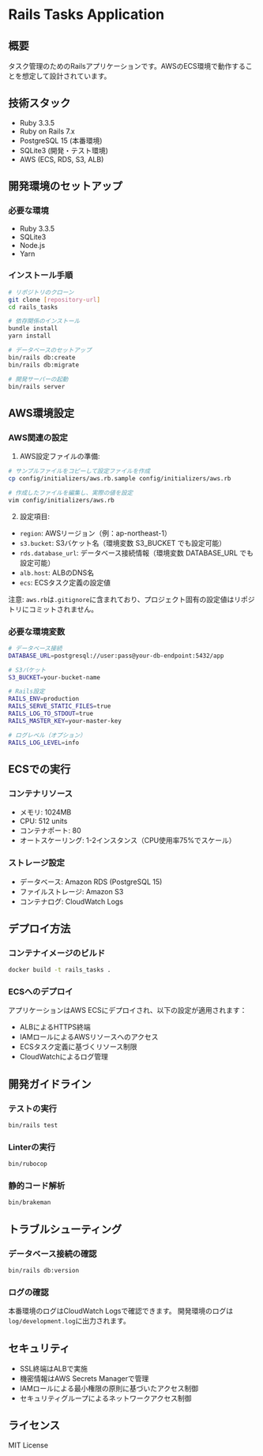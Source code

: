 # Rails Tasks Application

## 概要
タスク管理のためのRailsアプリケーションです。AWSのECS環境で動作することを想定して設計されています。

## 技術スタック
- Ruby 3.3.5
- Ruby on Rails 7.x
- PostgreSQL 15 (本番環境)
- SQLite3 (開発・テスト環境)
- AWS (ECS, RDS, S3, ALB)

## 開発環境のセットアップ

### 必要な環境
- Ruby 3.3.5
- SQLite3
- Node.js
- Yarn

### インストール手順
```bash
# リポジトリのクローン
git clone [repository-url]
cd rails_tasks

# 依存関係のインストール
bundle install
yarn install

# データベースのセットアップ
bin/rails db:create
bin/rails db:migrate

# 開発サーバーの起動
bin/rails server
```

## AWS環境設定

### AWS関連の設定

1. AWS設定ファイルの準備:
```bash
# サンプルファイルをコピーして設定ファイルを作成
cp config/initializers/aws.rb.sample config/initializers/aws.rb

# 作成したファイルを編集し、実際の値を設定
vim config/initializers/aws.rb
```

2. 設定項目:
- `region`: AWSリージョン（例：ap-northeast-1）
- `s3.bucket`: S3バケット名（環境変数 S3_BUCKET でも設定可能）
- `rds.database_url`: データベース接続情報（環境変数 DATABASE_URL でも設定可能）
- `alb.host`: ALBのDNS名
- `ecs`: ECSタスク定義の設定値

注意: `aws.rb`は`.gitignore`に含まれており、プロジェクト固有の設定値はリポジトリにコミットされません。

### 必要な環境変数
```bash
# データベース接続
DATABASE_URL=postgresql://user:pass@your-db-endpoint:5432/app

# S3バケット
S3_BUCKET=your-bucket-name

# Rails設定
RAILS_ENV=production
RAILS_SERVE_STATIC_FILES=true
RAILS_LOG_TO_STDOUT=true
RAILS_MASTER_KEY=your-master-key

# ログレベル（オプション）
RAILS_LOG_LEVEL=info
```

## ECSでの実行

### コンテナリソース
- メモリ: 1024MB
- CPU: 512 units
- コンテナポート: 80
- オートスケーリング: 1-2インスタンス（CPU使用率75%でスケール）

### ストレージ設定
- データベース: Amazon RDS (PostgreSQL 15)
- ファイルストレージ: Amazon S3
- コンテナログ: CloudWatch Logs

## デプロイ方法

### コンテナイメージのビルド
```bash
docker build -t rails_tasks .
```

### ECSへのデプロイ
アプリケーションはAWS ECSにデプロイされ、以下の設定が適用されます：
- ALBによるHTTPS終端
- IAMロールによるAWSリソースへのアクセス
- ECSタスク定義に基づくリソース制限
- CloudWatchによるログ管理

## 開発ガイドライン

### テストの実行
```bash
bin/rails test
```

### Linterの実行
```bash
bin/rubocop
```

### 静的コード解析
```bash
bin/brakeman
```

## トラブルシューティング

### データベース接続の確認
```bash
bin/rails db:version
```

### ログの確認
本番環境のログはCloudWatch Logsで確認できます。
開発環境のログは`log/development.log`に出力されます。

## セキュリティ

- SSL終端はALBで実施
- 機密情報はAWS Secrets Managerで管理
- IAMロールによる最小権限の原則に基づいたアクセス制御
- セキュリティグループによるネットワークアクセス制御

## ライセンス
MIT License
